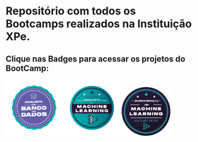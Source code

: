 # Repositório com todos os Bootcamps realizados na Instituição XPe.

## Clique nas Badges para acessar os projetos do  BootCamp:


<a href="https://github.com/Jcnok/Bootcamps_XPe/tree/main/Analista_BD/Projeto01#bootcamp-analista-de-banco-de-dados">
<img src="imagens\analista_BD.svg" width="150" height="150"></a>
<a href="https://github.com/Jcnok/Bootcamps_XPe/tree/main/Arquiteto_ML#este-reposit%C3%B3rio-cont%C3%A9m-todos-os-projetos-realizados-durante-o-bootcamp-de-arquiteto-de-machine-learning">
<img src="imagens\arquiteto_ML.svg" width="150" height="150"></a>
<a href="https://github.com/Jcnok/Bootcamps_XPe/tree/main/Analista_BD/Projeto01#bootcamp-analista-de-banco-de-dados">
<img src="imagens\engenheiro_ML.png" width="130" height="130"></a>                
